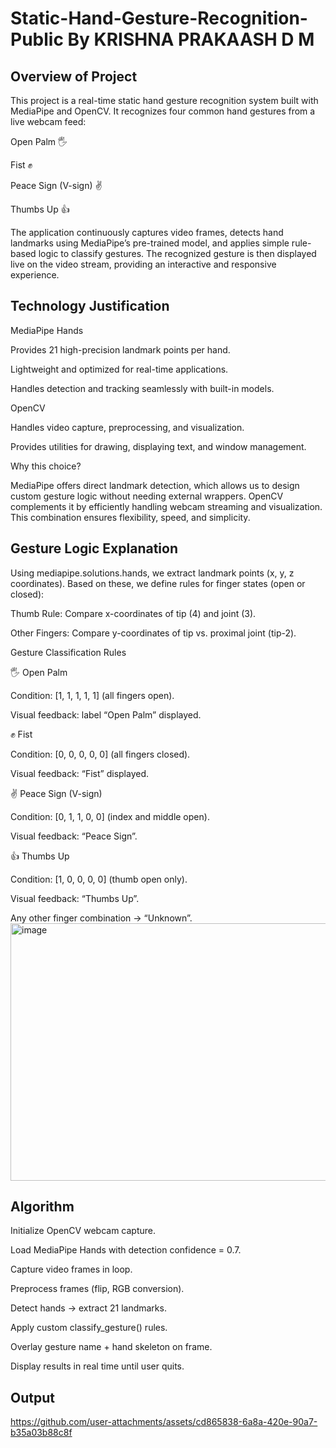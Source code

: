 # Static-Hand-Gesture-Recognition-Public By KRISHNA PRAKAASH D M
## Overview of Project

This project is a real-time static hand gesture recognition system built with MediaPipe and OpenCV. It recognizes four common hand gestures from a live webcam feed:

Open Palm 🖐

Fist ✊

Peace Sign (V-sign) ✌

Thumbs Up 👍

The application continuously captures video frames, detects hand landmarks using MediaPipe’s pre-trained model, and applies simple rule-based logic to classify gestures. The recognized gesture is then displayed live on the video stream, providing an interactive and responsive experience.

## Technology Justification
MediaPipe Hands

Provides 21 high-precision landmark points per hand.

Lightweight and optimized for real-time applications.

Handles detection and tracking seamlessly with built-in models.

OpenCV

Handles video capture, preprocessing, and visualization.

Provides utilities for drawing, displaying text, and window management.

Why this choice?

MediaPipe offers direct landmark detection, which allows us to design custom gesture logic without needing external wrappers. OpenCV complements it by efficiently handling webcam streaming and visualization. This combination ensures flexibility, speed, and simplicity.

## Gesture Logic Explanation

Using mediapipe.solutions.hands, we extract landmark points (x, y, z coordinates). Based on these, we define rules for finger states (open or closed):

Thumb Rule: Compare x-coordinates of tip (4) and joint (3).

Other Fingers: Compare y-coordinates of tip vs. proximal joint (tip-2).

Gesture Classification Rules

🖐 Open Palm

Condition: [1, 1, 1, 1, 1] (all fingers open).

Visual feedback: label “Open Palm” displayed.

✊ Fist

Condition: [0, 0, 0, 0, 0] (all fingers closed).

Visual feedback: “Fist” displayed.

✌ Peace Sign (V-sign)

Condition: [0, 1, 1, 0, 0] (index and middle open).

Visual feedback: “Peace Sign”.

👍 Thumbs Up

Condition: [1, 0, 0, 0, 0] (thumb open only).

Visual feedback: “Thumbs Up”.

Any other finger combination → “Unknown”.
<img width="850" height="412" alt="image" src="https://github.com/user-attachments/assets/e161fd5c-26eb-4c40-856c-0222886b1037" />



## Algorithm

Initialize OpenCV webcam capture.

Load MediaPipe Hands with detection confidence = 0.7.

Capture video frames in loop.

Preprocess frames (flip, RGB conversion).

Detect hands → extract 21 landmarks.

Apply custom classify_gesture() rules.

Overlay gesture name + hand skeleton on frame.

Display results in real time until user quits.

## Output



https://github.com/user-attachments/assets/cd865838-6a8a-420e-90a7-b35a03b88c8f


